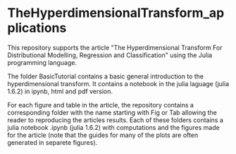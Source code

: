 # TheHyperdimensionalTransform_applications

This repository supports the article "The Hyperdimensional Transform For Distributional Modelling, Regression and Classification" using the Julia programming language.

The folder BasicTutorial contains a basic general introduction to the hyperdimensional transform. It contains a notebook in the julia laguage (julia 1.6.2) in ipynb, html and pdf version.

For each figure and table in the article, the repository contains a corresponding folder with the name starting with Fig or Tab allowing the reader to reproducing the articles results. Each of these folders contains a julia notebook .ipynb (julia 1.6.2) with computations and the figures made for the article (note that the guides for many of the plots are often generated in separete figures).
